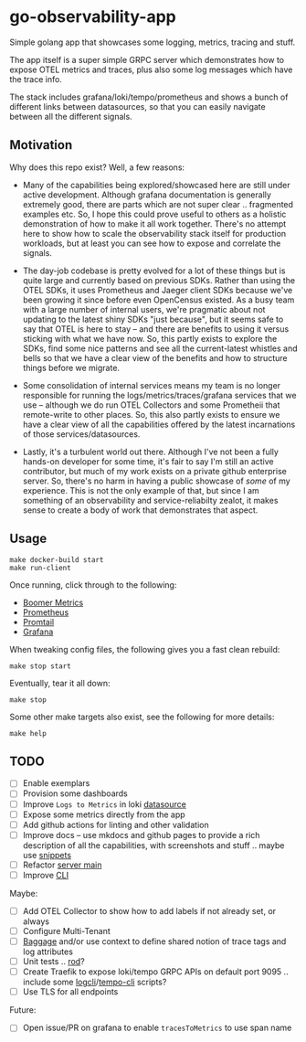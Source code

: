 # go-observability-app

Simple golang app that showcases some logging, metrics, tracing and stuff.

The app itself is a super simple GRPC server which demonstrates how to expose OTEL metrics and traces, plus also some log messages which
have the trace info.

The stack includes grafana/loki/tempo/prometheus and shows a bunch of different links between datasources, so that you can easily navigate
between all the different signals.

## Motivation

Why does this repo exist?  Well, a few reasons:

- Many of the capabilities being explored/showcased here are still under active development.  Although grafana documentation is generally
  extremely good, there are parts which are not super clear .. fragmented examples etc.  So, I hope this could prove useful to others as
  a holistic demonstration of how to make it all work together.  There's no attempt here to show how to scale the observability stack itself
  for production workloads, but at least you can see how to expose and correlate the signals.

- The day-job codebase is pretty evolved for a lot of these things but is quite large and currently based on previous SDKs.  Rather than
  using the OTEL SDKs, it uses Prometheus and Jaeger client SDKs because we've been growing it since before even OpenCensus existed. As a
  busy team with a large number of internal users, we're pragmatic about not updating to the latest shiny SDKs "just because", but it seems
  safe to say that OTEL is here to stay – and there are benefits to using it versus sticking with what we have now.  So, this partly exists
  to explore the SDKs, find some nice patterns and see all the current-latest whistles and bells so that we have a clear view of the
  benefits and how to structure things before we migrate.

- Some consolidation of internal services means my team is no longer responsible for running the logs/metrics/traces/grafana services that
  we use – although we do run OTEL Collectors and some Prometheii that remote-write to other places.  So, this also partly exists to ensure
  we have a clear view of all the capabilities offered by the latest incarnations of those services/datasources.

- Lastly, it's a turbulent world out there.  Although I've not been a fully hands-on developer for some time, it's fair to say I'm still an
  active contributor, but much of my work exists on a private github enterprise server.  So, there's no harm in having a public showcase of
  _some_ of my experience.  This is not the only example of that, but since I am something of an observability and service-reliabilty
  zealot, it makes sense to create a body of work that demonstrates that aspect.

## Usage

```plaintext
make docker-build start
make run-client
```

Once running, click through to the following:

- [Boomer Metrics](http://localhost:2223/metrics)
- [Prometheus](http://localhost:9090)
- [Promtail](http://localhost:9080)
- [Grafana](http://localhost:3000)

When tweaking config files, the following gives you a fast clean rebuild:

```plaintext
make stop start
```

Eventually, tear it all down:

```plaintext
make stop
```

Some other make targets also exist, see the following for more details:

```plaintext
make help
```

## TODO

- [ ] Enable exemplars
- [ ] Provision some dashboards
- [ ] Improve `Logs to Metrics` in loki [datasource](./docker/grafana-datasources.yml)
- [ ] Expose some metrics directly from the app
- [ ] Add github actions for linting and other validation
- [ ] Improve docs – use mkdocs and github pages to provide a rich description of all the capabilities, with screenshots and stuff .. maybe use [snippets](https://facelessuser.github.io/pymdown-extensions/extensions/snippets/)
- [ ] Refactor [server main](./cmd/boomer-server/main.go)
- [ ] Improve [CLI](./cmd/boomer-cli/main.go)

Maybe:

- [ ] Add OTEL Collector to show how to add labels if not already set, or always
- [ ] Configure Multi-Tenant
- [ ] [Baggage](https://pkg.go.dev/go.opentelemetry.io/otel@v1.21.0/baggage) and/or use context to define
  shared notion of trace tags and log attributes
- [ ] Unit tests .. [rod](https://go-rod.github.io/#/)?
- [ ] Create Traefik to expose loki/tempo GRPC APIs on default port 9095 .. include some [logcli](https://grafana.com/docs/loki/latest/query/logcli/)/[tempo-cli](https://grafana.com/docs/tempo/latest/operations/tempo_cli/#search) scripts?
- [ ] Use TLS for all endpoints

Future:

- [ ] Open issue/PR on grafana to enable `tracesToMetrics` to use span name
